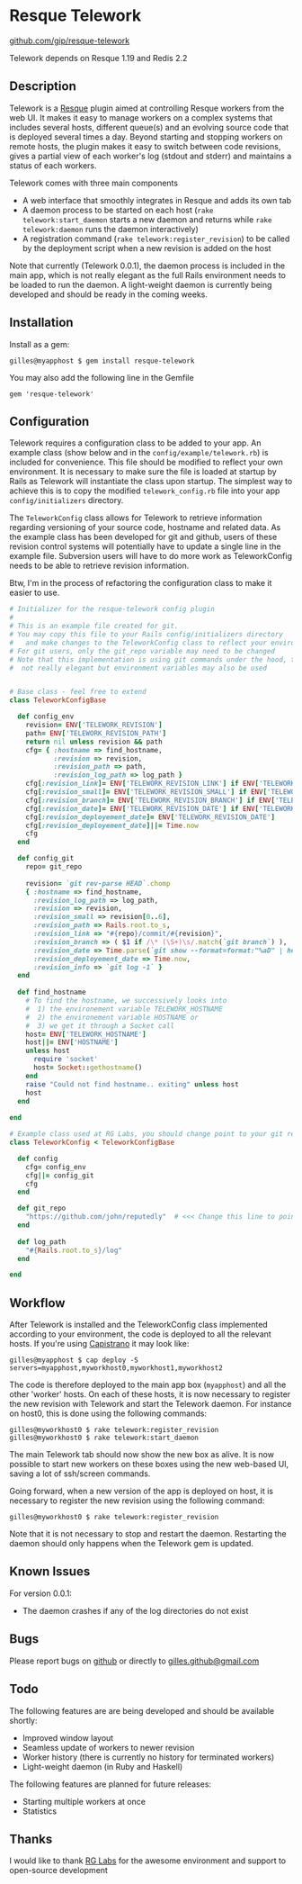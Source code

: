 Resque Telework
===============

[github.com/gip/resque-telework](https://github.com/gip/resque-telework)

Telework depends on Resque 1.19 and Redis 2.2

Description
-----------

Telework is a [Resque](https://github.com/defunkt/resque) plugin aimed at controlling Resque workers from the web UI. It makes it easy to manage workers on a complex systems that includes several hosts, different queue(s) and an evolving source code that is deployed several times a day. Beyond starting and stopping workers on remote hosts, the plugin makes it easy to switch between code revisions, gives a partial view of each worker's log (stdout and stderr) and maintains a status of each workers.

Telework comes with three main components

* A web interface that smoothly integrates in Resque and adds its own tab
* A daemon process to be started on each host (`rake telework:start_daemon` starts a new daemon and returns while `rake telework:daemon` runs the daemon interactively)
* A registration command (`rake telework:register_revision`) to be called by the deployment script when a new revision is added on the host

Note that currently (Telework 0.0.1), the daemon process is included in the main app, which is not really elegant as the full Rails environment needs to be loaded to run the daemon. A light-weight daemon is currently being developed and should be ready in the coming weeks.

Installation
------------

Install as a gem:

```
gilles@myapphost $ gem install resque-telework
```

You may also add the following line in the Gemfile

```
gem 'resque-telework'
```

Configuration
-------------

Telework requires a configuration class to be added to your app. An example class (show below and in the `config/example/telework.rb`) is included for convenience. This file should be modified to reflect your own environment. It is necessary to make sure the file is loaded at startup by Rails as Telework will instantiate the class upon startup. The simplest way to achieve this is to copy the modified `telework_config.rb` file into your app `config/initializers` directory.

The `TeleworkConfig` class allows for Telework to retrieve information regarding versioning of your source code, hostname and related data. As the example class has been developed for git and github, users of these revision control systems will potentially have to update a single line in the example file. Subversion users will have to do more work as TeleworkConfig needs to be able to retrieve revision information.

Btw, I'm in the process of refactoring the configuration class to make it easier to use.

```ruby
# Initializer for the resque-telework config plugin
#
# This is an example file created for git. 
# You may copy this file to your Rails config/initializers directory
#   and make changes to the TeleworkConfig class to reflect your environment
# For git users, only the git_repo variable may need to be changed
# Note that this implementation is using git commands under the hood, that is
#  not really elegant but environment variables may also be used


# Base class - feel free to extend
class TeleworkConfigBase

  def config_env
    revision= ENV['TELEWORK_REVISION']
    path= ENV['TELEWORK_REVISION_PATH']
    return nil unless revision && path
    cfg= { :hostname => find_hostname,
           :revision => revision,
           :revision_path => path,
           :revision_log_path => log_path }
    cfg[:revision_link]= ENV['TELEWORK_REVISION_LINK'] if ENV['TELEWORK_REVISION_LINK']
    cfg[:revision_small]= ENV['TELEWORK_REVISION_SMALL'] if ENV['TELEWORK_REVISION_SMALL']
    cfg[:revision_branch]= ENV['TELEWORK_REVISION_BRANCH'] if ENV['TELEWORK_REVISION_BRANCH']
    cfg[:revision_date]= ENV['TELEWORK_REVISION_DATE'] if ENV['TELEWORK_REVISION_DATE']
    cfg[:revision_deployement_date]= ENV['TELEWORK_REVISION_DATE']
    cfg[:revision_deployement_date]||= Time.now
    cfg
  end

  def config_git
    repo= git_repo
    
    revision= `git rev-parse HEAD`.chomp    
    { :hostname => find_hostname,
      :revision_log_path => log_path,
      :revision => revision,
      :revision_small => revision[0..6],
      :revision_path => Rails.root.to_s,
      :revision_link => "#{repo}/commit/#{revision}",
      :revision_branch => ( $1 if /\* (\S+)\s/.match(`git branch`) ),
      :revision_date => Time.parse(`git show --format=format:"%aD" | head -n1`),
      :revision_deployement_date => Time.now,
      :revision_info => `git log -1` }
  end
  
  def find_hostname
    # To find the hostname, we successively looks into
    #  1) the environement variable TELEWORK_HOSTNAME
    #  2) the environement variable HOSTNAME or
    #  3) we get it through a Socket call
    host= ENV['TELEWORK_HOSTNAME']
    host||= ENV['HOSTNAME']
    unless host
      require 'socket'
      host= Socket::gethostname()
    end
    raise "Could not find hostname.. exiting" unless host
    host
  end
    
end

# Example class used at RG Labs, you should change point to your git repo
class TeleworkConfig < TeleworkConfigBase

  def config
    cfg= config_env
    cfg||= config_git
    cfg
  end

  def git_repo
    "https://github.com/john/reputedly"  # <<< Change this line to point to your own git repo
  end
  
  def log_path
    "#{Rails.root.to_s}/log"
  end

end
```

Workflow
--------

After Telework is installed and the TeleworkConfig class implemented according to your environment, the code is deployed to all the relevant hosts. If you're using [Capistrano](https://github.com/capistrano/capistrano) it may look like:

```
gilles@myapphost $ cap deploy -S servers=myapphost,myworkhost0,myworkhost1,myworkhost2
```

The code is therefore deployed to the main app box (`myapphost`) and all the other 'worker' hosts. On each of these hosts, it is now necessary to register the new revision with Telework and start the Telework daemon. For instance on host0, this is done using the following commands:

```
gilles@myworkhost0 $ rake telework:register_revision
gilles@myworkhost0 $ rake telework:start_daemon
```

The main Telework tab should now show the new box as alive. It is now possible to start new workers on these boxes using the new web-based UI, saving a lot of ssh/screen commands.

Going forward, when a new version of the app is deployed on host, it is necessary to register the new revision using the following command:

```
gilles@myworkhost0 $ rake telework:register_revision
```
Note that it is not necessary to stop and restart the daemon. Restarting the daemon should only happens when the Telework gem is updated.

Known Issues
------------

For version 0.0.1:

* The daemon crashes if any of the log directories do not exist


Bugs
----

Please report bugs on [github](https://github.com/gip/resque-telework/issues) or directly to [gilles.github@gmail.com](gilles.github@gmail.com)

Todo
----

The following features are are being developed and should be available shortly:

* Improved window layout
* Seamless update of workers to newer revision
* Worker history (there is currently no history for terminated workers)
* Light-weight daemon (in Ruby and Haskell)

The following features are planned for future releases:

* Starting multiple workers at once
* Statistics

Thanks
------

I would like to thank [RG Labs](http://www.rglabsinc.com/) for the awesome environment and support to open-source development 
